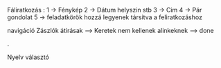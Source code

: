 Fáliratkozás :
 1 -> Fénykép
 2 -> Dátum helyszin stb
 3 -> Cim
 4 -> Pár gondolat
 5 -> feladatkörök hozzá legyenek társitva a feliratkozáshoz

navigáció
Zászlók átirásak -->
Keretek nem kellenek alinkeknek --> done

. 




Nyelv választó

